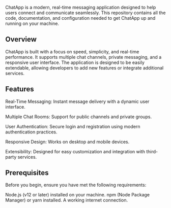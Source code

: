 ChatApp is a modern, real-time messaging application designed to help users connect and communicate seamlessly. This repository contains all the code, documentation, and configuration needed to get ChatApp up and running on your machine.

## Overview
ChatApp is built with a focus on speed, simplicity, and real-time performance. It supports multiple chat channels, private messaging, and a responsive user interface. The application is designed to be easily extendable, allowing developers to add new features or integrate additional services.

## Features
Real-Time Messaging: Instant message delivery with a dynamic user interface.

Multiple Chat Rooms: Support for public channels and private groups.

User Authentication: Secure login and registration using modern authentication practices.

Responsive Design: Works on desktop and mobile devices.

Extensibility: Designed for easy customization and integration with third-party services.

## Prerequisites
Before you begin, ensure you have met the following requirements:

Node.js (v12 or later) installed on your machine.
npm (Node Package Manager) or yarn installed.
A working internet connection.
